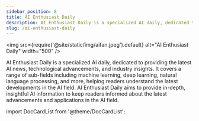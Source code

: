 ```yaml
---
sidebar_position: 8
title: AI Enthusiast Daily
description: AI Enthusiast Daily is a specialized AI daily, dedicated to providing the latest AI news, technological advancements, and industry insights. It covers a range of sub-fields including machine learning, deep learning, natural language processing, and more, helping readers understand the latest developments in the AI field. AI Enthusiast Daily aims to provide in-depth, insightful AI information to keep readers informed about the latest advancements and applications in the AI field.
slug: /ai-enthusiast-daily
---
```


<img
src={require('@site/static/img/aifan.jpeg').default}
alt="AI Enthusiast Daily"
width="500"
/>

AI Enthusiast Daily is a specialized AI daily, dedicated to providing the latest AI news, technological advancements, and industry insights. It covers a range of sub-fields including machine learning, deep learning, natural language processing, and more, helping readers understand the latest developments in the AI field. AI Enthusiast Daily aims to provide in-depth, insightful AI information to keep readers informed about the latest advancements and applications in the AI field.

import DocCardList from '@theme/DocCardList';

<DocCardList />